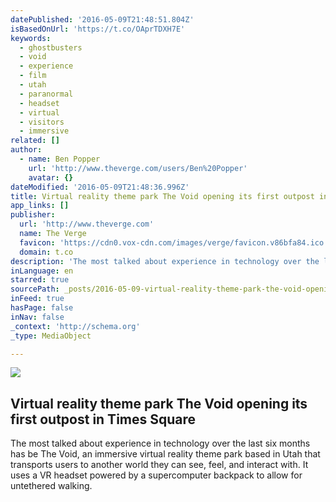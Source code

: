 ```yaml
---
datePublished: '2016-05-09T21:48:51.804Z'
isBasedOnUrl: 'https://t.co/OAprTDXH7E'
keywords:
  - ghostbusters
  - void
  - experience
  - film
  - utah
  - paranormal
  - headset
  - virtual
  - visitors
  - immersive
related: []
author:
  - name: Ben Popper
    url: 'http://www.theverge.com/users/Ben%20Popper'
    avatar: {}
dateModified: '2016-05-09T21:48:36.996Z'
title: Virtual reality theme park The Void opening its first outpost in Times Square
app_links: []
publisher:
  url: 'http://www.theverge.com'
  name: The Verge
  favicon: 'https://cdn0.vox-cdn.com/images/verge/favicon.v86bfa84.ico'
  domain: t.co
description: 'The most talked about experience in technology over the last six months has be The Void, an immersive virtual reality theme park based in Utah that transports users to another world they can see, feel, and interact with. It uses a VR headset powered by a supercomputer backpack to allow for untethered walking.'
inLanguage: en
starred: true
sourcePath: _posts/2016-05-09-virtual-reality-theme-park-the-void-opening-its-first-outpos.md
inFeed: true
hasPage: false
inNav: false
_context: 'http://schema.org'
_type: MediaObject

---
```

<article style=""><img src="https://the-grid-user-content.s3-us-west-2.amazonaws.com/3c5132c3-2455-405a-90cd-c2efac7719d0.jpg" /><h1>Virtual reality theme park The Void opening its first outpost in Times Square</h1><p>The most talked about experience in technology over the last six months has be The Void, an immersive virtual reality theme park based in Utah that transports users to another world they can see, feel, and interact with. It uses a VR headset powered by a supercomputer backpack to allow for untethered walking.</p></article>